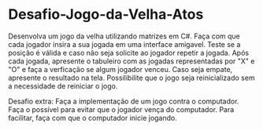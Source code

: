 # Desafio-Jogo-da-Velha-Atos

Desenvolva um jogo da velha utilizando matrizes em C#. Faça com que cada jogador insira a sua jogada em uma interface amigavel. 
Teste se a posição é válida e caso não seja solicite ao jogador repetir a jogada. Após cada jogada, apresente o tabuleiro com as 
jogadas representadas por "X" e "O" e faça a verficação se algum jogador venceu.
Caso seja empate, apresente o resultado na tela. Possilibilite que o jogo seja reinicializado sem a necessidade de reiniciar o jogo.

Desafio extra: Faça a implementação de um jogo contra o computador. Faça o possível para evitar que o jogador vença do computador. 
Para facilitar, faça com que o computador inicie jogando.
